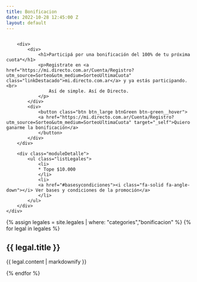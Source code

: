 ```yaml
---
title: Bonificacion
date: 2022-10-28 12:45:00 Z
layout: default
---
```


<section>
    <div class="main-container moduleHeaderEspecial">
        <div>
            <img src="/assets/48.png" alt="">
        </div>

        <div>
            <div>
                <h1>Participá por una bonificación del 100% de tu próxima cuota*</h1>
                <p>Registrate en <a href="https://mi.directo.com.ar/Cuenta/Registro?utm_source=Sorteo&utm_medium=SorteoUltimaCuota" class="linkDestacado">mi.directo.com.ar</a> y ya estás participando.<br>
                    Así de simple. Así de Directo.
                </p>
            </div>
            <div>
                <button class="btn btn_large btnGreen btn-green__hover">
                <a href="https://mi.directo.com.ar/Cuenta/Registro?utm_source=Sorteo&utm_medium=SorteoUltimaCuota" target="_self">Quiero ganarme la bonificación</a>
                </button>
            </div>
        </div>

        <div class="moduleDetalle">
            <ul class="listLegales">
                <li>
                * Tope $10.000
                </li>
                <li>
                <a href="#basesycondiciones"><i class="fa-solid fa-angle-down"></i> Ver bases y condiciones de la promoción</a>
                </li>
            </ul>
        </div>
    </div>
</section>

<section id="basesycondiciones">
    <div class="main-container moduleLegales">
    {% assign legales = site.legales | where: "categories","bonificacion" %}
        {% for legal in legales %}
            <h2>{{ legal.title }}</h2>
            <p>{{ legal.content | markdownify }}</p> 
        {% endfor %}
    </div>
</section>
